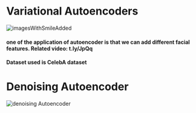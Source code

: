 # Variational Autoencoders 
![imagesWithSmileAdded](https://user-images.githubusercontent.com/79432685/181422165-c144db0a-f0a8-4a16-8f9b-e82bc9ae36ee.png)
#### one of the application of autoencoder is that we can add different facial features. Related video: t.ly/JpQq
#### Dataset used is CelebA dataset
# Denoising Autoencoder
![denoising Autoencoder](https://user-images.githubusercontent.com/79432685/181422225-7ccb8e5f-62c5-4b39-8df7-59b5aa6cbc61.png)
